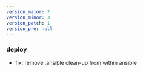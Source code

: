 ```yaml
---
version_major: 7
version_minor: 3
version_patch: 1
version_pre: null
---
```


### deploy

- fix: remove .ansible clean-up from within ansible
